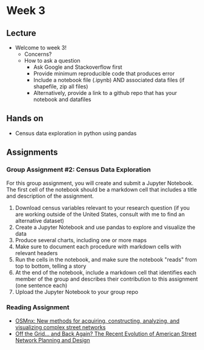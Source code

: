 # Week 3


## Lecture
*   Welcome to week 3!
    * Concerns?
    * How to ask a question
      * Ask Google and Stackoverflow first
      * Provide minimum reproducible code that produces error
      * Include a notebook file (.ipynb) AND associated data files (if shapefile, zip all files)
      * Alternatively, provide a link to a github repo that has your notebook and datafiles

## Hands on
*   Census data exploration in python using pandas

## Assignments

### Group Assignment #2: Census Data Exploration

For this group assignment, you will create and submit a Jupyter Notebook. The first cell of the notebook should be a markdown cell that includes a title and description of the assignment.

1.   Download census variables relevant to your research question (if you are working outside of the United States, consult with me to find an alternative dataset)
1.   Create a Jupyter Notebook and use pandas to explore and visualize the data
1.   Produce several charts, including one or more maps
1.   Make sure to document each procedure with markdown cells with relevant headers
1.   Run the cells in the notebook, and make sure the notebook "reads" from top to bottom, telling a story
1.   At the end of the notebook, include a markdown cell that identifies each member of the group and describes their contribution to this assignment (one sentence each)
1.   Upload the Jupyter Notebook to your group repo

### Reading Assignment

*  [OSMnx: New methods for acquiring, constructing, analyzing, and
visualizing complex street networks](https://www.researchgate.net/publication/309738462_OSMnx_New_Methods_for_Acquiring_Constructing_Analyzing_and_Visualizing_Complex_Street_Networks)
*  [Off the Grid… and Back Again? The Recent Evolution of American Street Network Planning and Design](../../readings/boeing_off_the_grid_2020.pdf)

